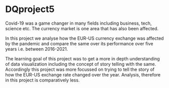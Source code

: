 # DQproject5

Covid-19 was a game changer in many fields including business, tech, science etc. The currency market is one area that has also been affected.

In this project we analyse how the EUR-US currency exchange was affected by the pandemic and compare the same over its performance over five years i.e. between 2016-2021.

The learning goal of this project was to get a more in depth understanding of data visualization including the concept of story telling with the same. Accordingly this project was more focussed on trying to tell the story of how the EUR-US exchange rate changed over the year. Analysis, therefore in this project is comparatively less.
